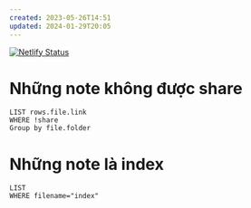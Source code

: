 ```yaml
---
created: 2023-05-26T14:51
updated: 2024-01-29T20:05
---
```

[![Netlify Status](https://api.netlify.com/api/v1/badges/d9336299-edda-48bd-8730-31157c65758e/deploy-status)](https://app.netlify.com/sites/obsidian-thesphere/deploys)

# Những note không được share
```dataview
LIST rows.file.link
WHERE !share
Group by file.folder
```

# Những note là index
```dataview
LIST 
WHERE filename="index" 
```
